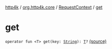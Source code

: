 [http4k](../../index.md) / [org.http4k.core](../index.md) / [RequestContext](index.md) / [get](./get.md)

# get

`operator fun <T> get(key: `[`String`](https://kotlinlang.org/api/latest/jvm/stdlib/kotlin/-string/index.html)`): `[`T`](get.md#T)`?` [(source)](https://github.com/http4k/http4k/blob/master/http4k-core/src/main/kotlin/org/http4k/core/RequestContext.kt#L22)